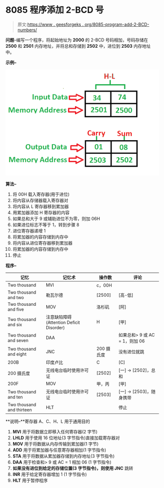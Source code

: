 # 8085 程序添加 2-BCD 号

> 原文:[https://www . geesforgeks . org/8085-program-add-2-BCD-numbers/](https://www.geeksforgeeks.org/8085-program-add-2-bcd-numbers/)

**问题**–编写一个程序，将起始地址为 **2000** 的 2-BCD 号码相加，号码存储在 **2500** 和 **2501** 内存地址，并将总和存储到 **2502** 中，进位到 **2503** 内存地址中。

**示例–**

![](img/67b90afd5cf4e121a49f4be8aa5e1d5e.png)

**算法–**

1.  将 00H 载入寄存器(用于进位)
2.  将内容从存储器载入寄存器对
3.  将内容从 L 寄存器移到累加器
4.  用累加器添加 H 寄存器的内容
5.  如果总和大于 9 或辅助进位不为零，则加 06H
6.  如果进位标志不等于 1，转到步骤 8
7.  进位寄存器递增 1
8.  将累加器的内容存储到内存中
9.  将内容从进位寄存器移到累加器
10.  将累加器的内容存储到内存中
11.  停止

**程序–**

| 记忆 | 记忆术 | 操作数 | 评论 |
| --- | --- | --- | --- |
| Two thousand | MVI | c，00H |  |
| Two thousand and two | 勒瓦尔德 | [2500] | [高-低] |
| Two thousand and five | MOV | 洛杉矶 | [阿] |
| Two thousand and six | 注意缺陷障碍 (Attention Deficit Disorder) | H | [甲] |
| Two thousand and seven | DAA |  | 如果总和> 9 或 AC = 1，则加 06 |
| Two thousand and eight | JNC | 200 摄氏度 | 没有进位就跳 |
| 200B | 印度卢比 | C | [C] |
| 200 摄氏度 | 无线电台临时使用许可证 | [2502] | [一] -> [2502]，总和 |
| 200F | MOV | 甲，丙 | [甲] |
| Two thousand and ten | 无线电台临时使用许可证 | [2503] | [一] -> [2503]，随身携带 |
| Two thousand and thirteen | HLT |  | 停止 |

**说明–**寄存器 A、C、H、L 用于通用目的

1.  **MVI** 用于将数据立即移入任何寄存器(2 字节)
2.  **LHLD** 用于使用 16 位地址(3 字节指令)直接加载寄存器对
3.  **MOV** 用于将数据从内存传输到累加器(1 字节)
4.  **ADD** 用于将累加器与任意寄存器相加(1 字节指令)
5.  **STA** 用于将数据从累加器存储到内存地址(3 字节指令)
6.  **DAA** 用于检查和> 9 或 AC = 1 相加 06 (1 字节指令)
7.  **如果没有进位到给定的存储位置(3 字节指令)，则使用 JNC** 跳转
8.  **INR** 用于给定寄存器增加 1 (1 字节指令)
9.  **HLT** 用于暂停程序